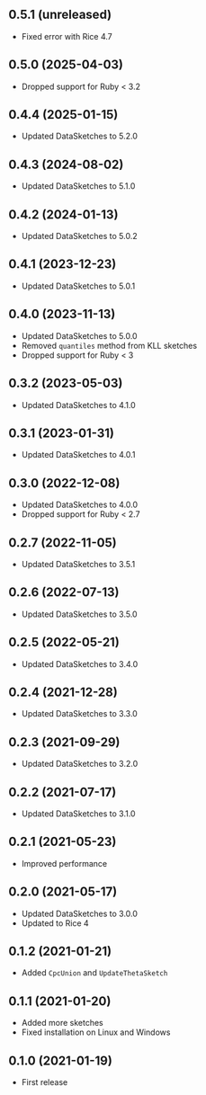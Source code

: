 ## 0.5.1 (unreleased)

- Fixed error with Rice 4.7

## 0.5.0 (2025-04-03)

- Dropped support for Ruby < 3.2

## 0.4.4 (2025-01-15)

- Updated DataSketches to 5.2.0

## 0.4.3 (2024-08-02)

- Updated DataSketches to 5.1.0

## 0.4.2 (2024-01-13)

- Updated DataSketches to 5.0.2

## 0.4.1 (2023-12-23)

- Updated DataSketches to 5.0.1

## 0.4.0 (2023-11-13)

- Updated DataSketches to 5.0.0
- Removed `quantiles` method from KLL sketches
- Dropped support for Ruby < 3

## 0.3.2 (2023-05-03)

- Updated DataSketches to 4.1.0

## 0.3.1 (2023-01-31)

- Updated DataSketches to 4.0.1

## 0.3.0 (2022-12-08)

- Updated DataSketches to 4.0.0
- Dropped support for Ruby < 2.7

## 0.2.7 (2022-11-05)

- Updated DataSketches to 3.5.1

## 0.2.6 (2022-07-13)

- Updated DataSketches to 3.5.0

## 0.2.5 (2022-05-21)

- Updated DataSketches to 3.4.0

## 0.2.4 (2021-12-28)

- Updated DataSketches to 3.3.0

## 0.2.3 (2021-09-29)

- Updated DataSketches to 3.2.0

## 0.2.2 (2021-07-17)

- Updated DataSketches to 3.1.0

## 0.2.1 (2021-05-23)

- Improved performance

## 0.2.0 (2021-05-17)

- Updated DataSketches to 3.0.0
- Updated to Rice 4

## 0.1.2 (2021-01-21)

- Added `CpcUnion` and `UpdateThetaSketch`

## 0.1.1 (2021-01-20)

- Added more sketches
- Fixed installation on Linux and Windows

## 0.1.0 (2021-01-19)

- First release
